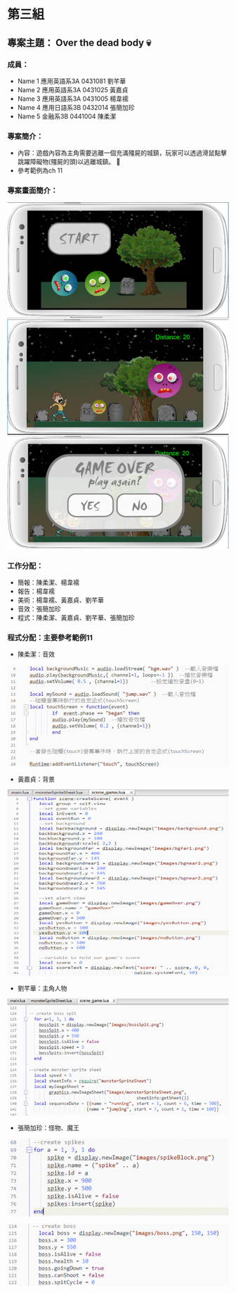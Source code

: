 # 第三組
## 專案主題： Over the dead body :skull:

### 成員：

* Name 1 應用英語系3A 0431081 劉芊華 
* Name 2 應用英語系3A 0431025 黃嘉貞
* Name 3 應用英語系3A 0431005 楊韋襦
* Name 4 應用日語系3B 0432014 張簡加珍
* Name 5 金融系3B 0441004 陳柔潔

### 專案簡介：

* 內容：遊戲內容為主角需要逃離一個充滿殭屍的城鎮，玩家可以透過滑鼠點擊跳躍障礙物(殭屍的頭)以逃離城鎮。 :runner:
* 參考範例為ch 11

### 專案畫面簡介：

![zombie](開始畫面.PNG "開始畫面")
![zombie](遊戲畫面.PNG "遊戲畫面")
![zombie](結束畫面.PNG "結束畫面")

### 工作分配：

* 簡報：陳柔潔、楊韋襦
* 報告：楊韋襦
* 美術：楊韋襦、黃嘉貞、劉芊華
* 音效：張簡加珍
* 程式：陳柔潔、黃嘉貞、劉芊華、張簡加珍

### 程式分配：主要參考範例11

* 陳柔潔：音效

![zombie](柔潔.png "音效")

* 黃嘉貞：背景

![zombie](cheye.png "背景")

* 劉芊華：主角人物

![zombie](鉛華.png "主角人物")

* 張簡加珍：怪物、魔王

![zombie](加珍.png "怪物圖片更改")

![zombie](加珍2.png "魔王圖片更改")
